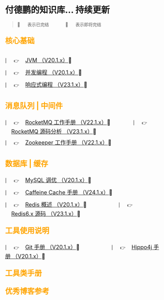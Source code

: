 # 付德鹏的知识库... 持续更新 

> :star2: <span style="margin-left: 20px;"/> 表示已完结  <span style="margin-left: 50px;"/>
> :dizzy: <span style="margin-left: 20px;"/> 表示即将完结

<p style="font-size: 24px; color: orange; "><b>核心基础</b></p>

[//]: # (| <span style="margin-left: 20px;"/>)
[//]: # (:point_right:​  <span style="margin-right: 100px; margin-left: 20px; font-size: 18px;"> [设计模式 （V20.1.x）]&#40;docs/basis/Redis.md&#41;:star2:</span>)
| <span style="margin-left: 20px;"/>
:point_right:​  <span style="margin-right: 100px; margin-left: 20px; line-height: 50px; font-size: 18px;"> [JVM （V20.1.x）](docs/basis/Redis.md):star2:</span>
<br/>| <span style="margin-left: 20px;"/>
:point_right:​  <span style="margin-right: 100px; margin-left: 20px; font-size: 18px;"> [并发编程 （V20.1.x）](docs/basis/ConcurrentProgramming.md):star2:</span>
<br/>| <span style="margin-left: 20px;"/>
:point_right:​  <span style="margin-right: 100px; margin-left: 20px; line-height: 50px; font-size: 18px;"> [响应式编程 （V23.1.x）](docs/basis/响应式编程.md):star2:</span>
<span style="margin-left: 20px;"/>


[//]: # (<p style="font-size: 24px; color: orange; "><b>框架生态</b></p>)

[//]: # ()
[//]: # (| <span style="margin-left: 20px;"/>)

[//]: # (:point_right:​  <span style="margin-right: 100px; margin-left: 20px; font-size: 18px;"> [Spring 工作手册 （V21.1.x）]&#40;docs/database/Redis.md&#41;:star2:</span>)

[//]: # (| <span style="margin-left: 20px;"/>)

[//]: # (:point_right:​  <span style="margin-right: 100px; margin-left: 20px; font-size: 18px;"> [Spring 源码分析 （V22.1.x）]&#40;docs/database/Redis.md&#41;:dizzy:</span>)

[//]: # (<br/>| <span style="margin-left: 20px;"/>)

[//]: # (:point_right:​  <span style="margin-right: 100px; margin-left: 20px; line-height: 50px; font-size: 18px;"> [SpringMVC 工作手册 （V21.1.x）]&#40;docs/database/Redis.md&#41;:star2:</span>)

[//]: # (<br/>| <span style="margin-left: 20px;"/>)

[//]: # (:point_right:​  <span style="margin-right: 100px; margin-left: 20px; font-size: 18px;"> [MyBatis 工作手册 （V21.1.x）]&#40;docs/database/Redis.md&#41;:dizzy:</span>)

[//]: # (<span style="margin-left: 20px;"/>)


<p style="font-size: 24px; color: orange; "><b>消息队列    |    中间件</b></p>

| <span style="margin-left: 20px;"/>
:point_right:​  <span style="margin-right: 70px; margin-left: 20px; font-size: 18px;"> [RocketMQ 工作手册 （V22.1.x）](docs/middleware/RocketMQNote.md):dizzy:</span>
| <span style="margin-left: 20px;"/>
:point_right:​  <span style="margin-right: 100px; margin-left: 20px; font-size: 18px;"> [RocketMQ 源码分析 （V23.1.x）](docs/middleware/RocketMQ源码Note.md):dizzy:</span>
<br/>| <span style="margin-left: 20px;"/>
:point_right:​  <span style="margin-right: 100px; margin-left: 20px; line-height: 50px; font-size: 18px;"> [Zookeeper 工作手册 （V22.1.x）](docs/middleware/ZookeeperNote.md):star2:</span>



<p style="font-size: 24px; color: orange; "><b>数据库    |    缓存</b></p>

| <span style="margin-left: 20px;"/>
:point_right:​  <span style="margin-right: 100px; margin-left: 20px; font-size: 18px;"> [MySQL 调优 （V20.1.x）](docs/database/MySQL调优Note.md):star2:</span>
<br/>| <span style="margin-left: 20px;"/>
:point_right:​  <span style="margin-right: 100px; margin-left: 20px; line-height: 50px; font-size: 18px;"> [Caffeine Cache 手册 （V24.1.x）](docs/database/CaffeineCacheNote.md):star2:</span>
<br/>| <span style="margin-left: 20px;"/>
:point_right:​  <span style="margin-right: 100px; margin-left: 20px; font-size: 18px;"> [Redis 概述 （V20.1.x）](docs/database/RedisNote.md):star2:</span>
| <span style="margin-left: 20px;"/>
:point_right:​  <span style="margin-right: 100px; margin-left: 20px; font-size: 18px;"> [Redis6.x 源码 （V23.1.x）](docs/database/Redis6.x源码Note.md):dizzy:</span>
<span style="margin-left: 20px;"/>


<p style="font-size: 24px; color: orange; "><b>工具使用说明</b></p>

| <span style="margin-left: 20px;"/>
:point_right:​  <span style="margin-right: 100px; margin-left: 20px; font-size: 18px;"> [Git 手册 （V20.1.x）](docs/tools/GitNote.md):star2:</span>
| <span style="margin-left: 20px;"/>
:point_right:​  <span style="margin-right: 100px; margin-left: 20px; font-size: 18px;"> [Hippo4j 手册 （V20.1.x）](docs/tools/Hippo4jNote.md):star2:</span>

<p style="font-size: 24px; color: orange; "><b>工具类手册</b></p>

[//]: # (| <span style="margin-left: 20px;"/>)

[//]: # (:point_right:​  <span style="margin-right: 100px; margin-left: 20px; font-size: 18px;"> [Git 手册 （V20.1.x）]&#40;ProjectDocs/DatabaseDocs/Redis.md&#41;:star2:</span>)

[//]: # (| <span style="margin-left: 20px;"/>)

[//]: # (:point_right:​  <span style="margin-right: 100px; margin-left: 20px; font-size: 18px;"> [Hippo4j 手册 （V20.1.x）]&#40;ProjectDocs/DatabaseDocs/Redis.md&#41;:star2:</span>)

<p style="font-size: 24px; color: orange; "><b>优秀博客参考</b></p>

